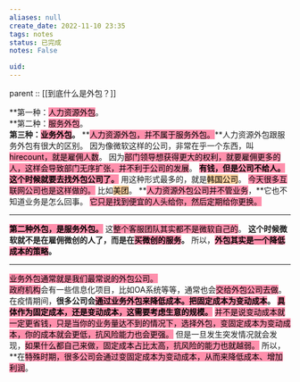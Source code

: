 ```yaml
---
aliases: null
create_date: 2022-11-10 23:35
tags: notes
status: 已完成
notes: False

uid: 
---
```

parent :: [[到底什么是外包？]]


**第一种：<mark style="background: #FF5582A6;">人力资源外包</mark>。  
**第二种：<mark style="background: #FF5582A6;">服务外包</mark>。  
**第三种：<mark style="background: #FF5582A6;">业务外包</mark>。**
**<mark style="background: #FF5582A6;">人力资源外包，并不属于服务外包。</mark>**人力资源外包跟服务外包有很大的区别。
因为像微软这样的公司，非常在乎一个东西，叫<mark style="background: #FF5582A6;">hirecount，就是雇佣人数</mark>。
因为<mark style="background: #FF5582A6;">部门领导想获得更大的权利，就要雇佣更多的人，这样会导致部门无序扩张，并不利于公司的发展</mark>。
**<mark style="background: #FF5582A6;">有钱，但是公司不给人。这个时候就要去找外包公司了。</mark>**
用这种形式最多的，就是<mark style="background: #FFB86CA6;">韩国公司</mark>。
<mark style="background: #FF5582A6;">今天很多互联网公司也是这样做的。</mark>
比如<mark style="background: #FFB86CA6;">美团</mark>。
**<mark style="background: #FF5582A6;">人力资源外包公司并不管业务</mark>，**它也不知道业务是怎么回事。
<mark style="background: #FF5582A6;">它只是找到便宜的人头给你，然后定期给你更换。</mark>

---

**<mark style="background: #FF5582A6;">第二种外包，是服务外包。</mark>**
这<mark style="background: #FF5582A6;">整个客服团队其实都不是微软自己的</mark>。
**这个时候微软就不是在雇佣微创的人了，而是在<mark style="background: #FF5582A6;">买微创的服务</mark>。**
所以，**<mark style="background: #FF5582A6;">外包其实是一个降低成本的策略</mark>。**

---

<mark style="background: #FF5582A6;">业务外包通常就是我们最常说的外包公司。</mark>  
<mark style="background: #FF5582A6;">政府机构</mark>会有一些信息化项目，比如OA系统等等，通常也会<mark style="background: #FF5582A6;">交给外包公司去做</mark>。  
在疫情期间，**很多公司会<mark style="background: #FF5582A6;">通过业务外包来降低成本。把固定成本为变动成本</mark>。**
**<mark style="background: #FF5582A6;">具体作为固定成本，还是变动成本，这需要考虑生意的规模。</mark>**
<mark style="background: #FF5582A6;">并不是说变动成本就一定更省钱，只是当你的业务量达不到的情况下，选择外包，变固定成本为变动成本，你的成本就会更低，抗风险能力也会更强。</mark>
但是一旦发生突发情况就会发现，<mark style="background: #FF5582A6;">如果什么都自己来做，固定成本占比太高，抗风险的能力也就越弱。</mark>
所以，**在<mark style="background: #FF5582A6;">特殊时期，很多公司会通过变固定成本为变动成本，从而来降低成本、增加利润</mark>。  


